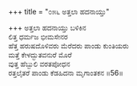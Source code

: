 +++
title = "೦೫೬ ಅತ್ತಲಾ ಹದನಾಯ್ತು"

+++
ಅತ್ತಲಾ ಹದನಾಯ್ತು ಬಳಿಕಿನ  
ಲಿತ್ತ ಧರ್ಮಜ ಭೀಮಸೇನರ  
ಹೆತ್ತ ಹರುಷದೊಳಿವರು ಮೆರೆದರು ಪಾಂಡು ಕುಂತಿಯರು  
ಮತ್ತೆ ಕೇಳದ್ಭುತವನುರೆ ಮೊರೆ  
ವುತ್ತ ಹೆಬ್ಬುಲಿ ವರತಪೋಧನ  
ರತ್ತಲೈತರೆ ಪಾಂಡು ಕೆಡಹಿದನಾ ಮೃಗಾಂತಕನ     ॥56॥